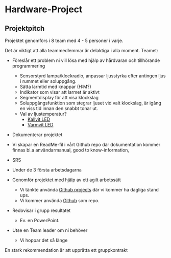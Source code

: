 # Hardware-Project

## Projektpitch
Projektet genomförs i 8 team med 4 - 5 personer i varje.

Det är viktigt att alla teammedlemmar är delaktiga i alla moment.
Teamet:

- Föreslår ett problem ni vill lösa med hjälp av hårdvaran och tillhörande
programmering
	- Sensorstyrd lampa/klockradio, anpassar ljusstyrka efter antingen ljus i rummet eller soluppgång. 
	- Sätta larmtid med knappar (H:M?)
	- Indikator som visar att larmet är aktivt
	- Segmentdisplay för att visa klockslag
	- Soluppgångsfunktion som stegrar ljuset vid valt klockslag, är igång en viss tid innan den snabbt tonar ut.
	- Val av ljustemperatur?
		- [Kallvit LED](https://www.electrokit.com/led-10mm-kallvit-klar-12000mcd)
		- [Varmvit LED](https://www.electrokit.com/led-10mm-varmvit-klar-12000mcd)


- Dokumenterar projektet
- Vi skapar en ReadMe-fil i vårt Github repo där dokumentation kommer finnas bl.a användarmanual, good to know-information, 
- SRS
- Under de 3 första arbetsdagarna
- Genomför projektet med hjälp av ett agilt arbetssätt
	- Vi tänkte använda [Github projects](https://github.com/users/Gr4hn/projects/4) där vi kommer ha dagliga stand ups.
	- Vi kommer använda [Github](https://github.com/Gr4hn/Hardware-Project) som repo.
- Redovisar i grupp resultatet
	- Ev. en PowerPoint.

- Utse en Team leader om ni behöver
	- Vi hoppar det så länge

En stark rekommendation är att upprätta ett gruppkontrakt


